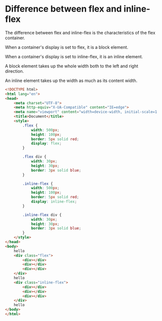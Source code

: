 # Difference between flex and inline-flex

The difference between flex and inline-flex is the characteristics of the flex container.

When a container's display is set to flex, it is a block element.

When a container's display is set to inline-flex, it is an inline element.

A block element takes up the whole width both to the left and right direction.

An inline element takes up the width as much as its content width.

```html
<!DOCTYPE html>
<html lang="en">
<head>
    <meta charset="UTF-8">
    <meta http-equiv="X-UA-Compatible" content="IE=edge">
    <meta name="viewport" content="width=device-width, initial-scale=1.0">
    <title>Document</title>
    <style>
        .flex {
            width: 500px;
            height: 100px;
            border: 5px solid red;
            display: flex;
        }

        .flex div {
            width: 30px;
            height: 30px;
            border: 3px solid blue;
        }

        .inline-flex {
            width: 500px;
            height: 100px;
            border: 5px solid red;
            display: inline-flex;
        }

        .inline-flex div {
            width: 30px;
            height: 30px;
            border: 3px solid blue;            
        }
    </style>
</head>
<body>
    hello
    <div class="flex">
        <div></div>
        <div></div>
        <div></div>
    </div>
    hello
    <div class="inline-flex">
        <div></div>
        <div></div>
        <div></div>
    </div>
    hello
</body>
</html>
```
